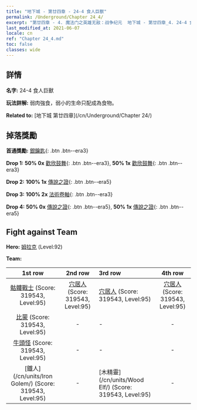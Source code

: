 ```yaml
---
title: "地下城 - 第廿四章 - 24-4 食人巨獸"
permalink: /Underground/Chapter 24_4/
excerpt: "第廿四章 - 4. 魔法门之英雄无敌：战争纪元  地下城 - 第廿四章_4. 24-4 食人巨獸"
last_modified_at: 2021-06-07
locale: cn
ref: "Chapter 24_4.md"
toc: false
classes: wide
---
```


## 詳情

 **名字:** 24-4 食人巨獸

 **玩法詳解:**       弱肉強食，弱小的生命只配成為食物。

 **Related to:** [地下城 第廿四章](/cn/Underground/Chapter 24/)

## 掉落獎勵

 **首通獎勵:** [銀鑰匙](/cn/Items/con_693/){: .btn .btn--era3}

 **Drop 1:** **50% 0x** [歡欣鼓舞](/cn/Items/her_424/){: .btn .btn--era3}, **50% 1x** [歡欣鼓舞](/cn/Items/her_424/){: .btn .btn--era3}

 **Drop 2:** **100% 1x** [傳說之證](/cn/Items/mat_88/){: .btn .btn--era5}

 **Drop 3:** **100% 2x** [法術卷軸](/cn/Items/con_694/){: .btn .btn--era3}

 **Drop 4:** **50% 0x** [傳說之證](/cn/Items/mat_81/){: .btn .btn--era5}, **50% 1x** [傳說之證](/cn/Items/mat_81/){: .btn .btn--era5}


## Fight against Team
 **Hero:** [姆拉克](/cn/heroes/Mullich/) (Level:92)

 **Team:**


  | 1st row | 2nd row | 3rd row | 4th row |
  |:----:|:----:|:----|:----:|
  | [骷髏戰士](/cn/units/Skeleton/) (Score: 319543, Level:95)  | [穴居人](/cn/units/Troglodyte/) (Score: 319543, Level:95)  | [穴居人](/cn/units/Troglodyte/) (Score: 319543, Level:95)  | [穴居人](/cn/units/Troglodyte/) (Score: 319543, Level:95)  |
  | [比蒙](/cn/units/Behemoth/) (Score: 319543, Level:95)  | - | - | - |
  | [牛頭怪](/cn/units/Minotaur/) (Score: 319543, Level:95)  | - | - | - |
  | [鐵人](/cn/units/Iron Golem/) (Score: 319543, Level:95)  | - | [木精靈](/cn/units/Wood Elf/) (Score: 319543, Level:95)  | - |


